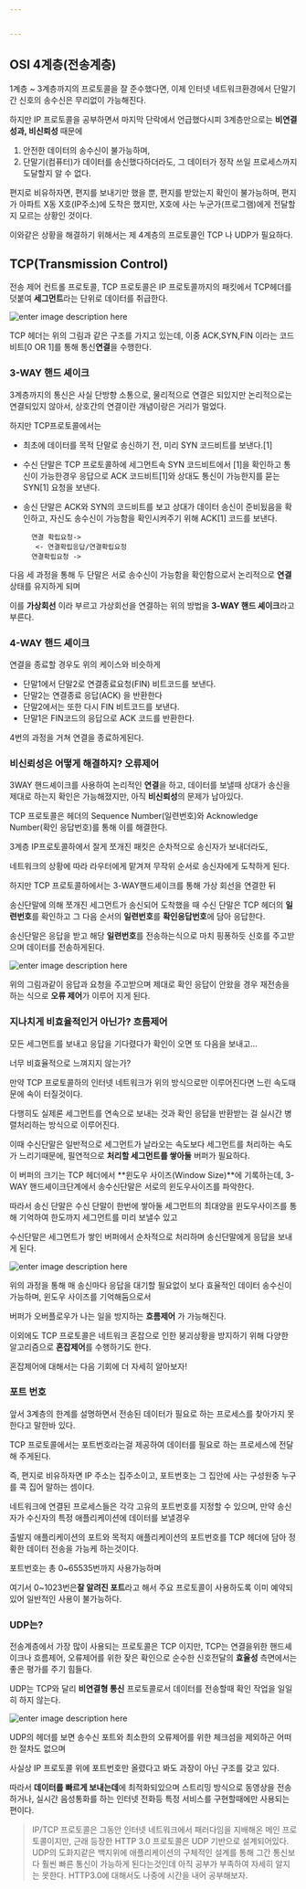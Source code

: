 ```yaml
---


---
```


<h2 id="osi-4계층전송계층">OSI 4계층(전송계층)</h2>
<p>1계층 ~ 3계층까지의 프로토콜을 잘 준수했다면, 이제 인터넷 네트워크환경에서 단말기간 신호의 송수신은 무리없이 가능해진다.</p>
<p>하지만 IP 프로토콜을 공부하면서 마지막 단락에서 언급했다시피 3계층만으로는 <strong>비연결성과, 비신뢰성</strong> 때문에</p>
<ol>
<li>안전한 데이터의 송수신이 불가능하며,</li>
<li>단말기(컴퓨터)가 데이터를 송신했다하더라도, 그 데이터가 정작 쓰일 프로세스까지 도달할지 알 수 없다.</li>
</ol>
<p>편지로 비유하자면, 편지를 보내기만 했을 뿐, 편지를 받았는지 확인이 불가능하며, 편지가 아파트 X동 X호(IP주소)에 도착은 했지만, X호에 사는 누군가(프로그램)에게 전달할지 모르는 상황인 것이다.</p>
<p>이와같은 상황을 해결하기 위해서는 제 4계층의 프로토콜인 TCP 나 UDP가 필요하다.</p>
<h2 id="tcptransmission-control">TCP(Transmission Control)</h2>
<p>전송 제어 컨트롤 프로토콜, TCP 프로토콜은 IP 프로토콜까지의 패킷에서 TCP헤더를 덧붙여 <strong>세그먼트</strong>라는 단위로 데이터를 취급한다.</p>
<p><img src="https://lh3.googleusercontent.com/proxy/E0BmQnysLtjJj0u0ZrzzcOSrEahO_CnlO6lgleRytswqJZDh6vCzfnssDpo-qIUNj-s0yhrlR6LZhk6swpTvnuKfSg" alt="enter image description here"></p>
<p>TCP 헤더는 위의 그림과 같은 구조를 가지고 있는데, 이중 ACK,SYN,FIN 이라는 코드 비트[0 OR 1]를 통해 통신<strong>연결</strong>을 수행한다.</p>
<h3 id="way-핸드-셰이크">3-WAY 핸드 셰이크</h3>
<p>3계층까지의 통신은 사실 단방향 소통으로, 물리적으로 연결은 되있지만 논리적으로는 연결되있지 않아서, 상호간의 연결이란 개념이랑은 거리가 멀었다.</p>
<p>하지만 TCP프로토콜에서는</p>
<ul>
<li>
<p>최초에 데이터를 목적 단말로 송신하기 전, 미리 SYN 코드비트를 보낸다.[1]</p>
</li>
<li>
<p>수신 단말은 TCP 프로토콜하에 세그먼트속 SYN 코드비트에서 [1]을 확인하고 통신이 가능한경우 응답으로 ACK 코드비트[1]와 상대도 통신이 가능한지를 묻는 SYN[1] 요청을 보낸다.</p>
</li>
<li>
<p>송신 단말은 ACK와 SYN의 코드비트를 보고 상대가 데이터 송신이 준비됬음을 확인하고, 자신도 송수신이 가능함을 확인시켜주기 위해 ACK[1] 코드를 보낸다.</p>
<pre><code>  연결 확립요청-&gt;
   &lt;- 연결확립응답/연결확립요청 
  연결확립요청 -&gt;
</code></pre>
</li>
</ul>
<p>다음 세 과정을 통해 두 단말은 서로 송수신이 가능함을 확인함으로서 논리적으로 <strong>연결</strong> 상태를 유지하게 되며</p>
<p>이를 <strong>가상회선</strong> 이라 부르고 가상회선을 연결하는 위의 방법을 <strong>3-WAY 핸드 셰이크</strong>라고 부른다.</p>
<h3 id="way-핸드-셰이크-1">4-WAY 핸드 셰이크</h3>
<p>연결을 종료할 경우도 위의 케이스와 비슷하게</p>
<ul>
<li>단말1에서 단말2로 연결종료요청(FIN) 비트코드를 보낸다.</li>
<li>단말2는 연결종료 응답(ACK) 을 반환한다</li>
<li>단말2에서는 또한 다시 FIN 비트코드를 보낸다.</li>
<li>단말1은 FIN코드의 응답으로 ACK 코드를 반환한다.</li>
</ul>
<p>4번의 과정을 거쳐 연결을 종료하게된다.</p>
<h3 id="비신뢰성은-어떻게-해결하지-오류제어"><strong>비신뢰성</strong>은 어떻게 해결하지? 오류제어</h3>
<p>3WAY 핸드셰이크를 사용하여 논리적인 <strong>연결</strong>을 하고, 데이터를 보낼때 상대가 송신을 제대로 하는지 확인은 가능해졌지만, 아직 <strong>비신뢰성</strong>의 문제가 남아있다.</p>
<p>TCP 프로토콜은 헤더의 Sequence Number(일련번호)와 Acknowledge Number(확인 응답번호)를 통해 이를 해결한다.</p>
<p>3계층 IP프로토콜하에서 잘게 쪼개진 패킷은 순차적으로 송신자가 보내더라도,</p>
<p>네트워크의 상황에 따라 라우터에게 맡겨져 무작위 순서로 송신자에게 도착하게 된다.</p>
<p>하지만 TCP 프로토콜하에서는  3-WAY핸드셰이크를 통해 가상 회선을 연결한 뒤</p>
<p>송신단말에 의해 쪼개진 세그먼트가 송신되어 도착했을 때 수신 단말은 TCP 헤더의 <strong>일련번호</strong>를 확인하고 그 다음 순서의 <strong>일련번호</strong>를 <strong>확인응답번호</strong>에 담아 응답한다.</p>
<p>송신단말은 응답을 받고 해당 <strong>일련번호</strong>를 전송하는식으로 마치 핑퐁하듯 신호를 주고받으며 데이터를 전송하게된다.</p>
<p><img src="https://mblogthumb-phinf.pstatic.net/20130616_153/printf7_1371378918539cj5mK_PNG/close.png?type=w2" alt="enter image description here"></p>
<p>위의 그림과같이 응답과 요청을 주고받으며 제대로 확인 응답이 안왔을 경우 재전송을 하는 식으로 <strong>오류 제어</strong>가 이루어 지게 된다.</p>
<h3 id="지나치게-비효율적인거-아닌가-흐름제어">지나치게 비효율적인거 아닌가? 흐름제어</h3>
<p>모든 세그먼트를 보내고 응답을 기다렸다가 확인이 오면 또 다음을 보내고…</p>
<p>너무 비효율적으로 느껴지지 않는가?</p>
<p>만약 TCP 프로토콜하의 인터넷 네트워크가 위의 방식으로만 이루어진다면 느린 속도때문에 속이 터질것이다.</p>
<p>다행히도 실제론 세그먼트를 연속으로 보내는 것과 확인 응답을 반환받는 걸 실시간 병렬처리하는 방식으로 이루어진다.</p>
<p>이때 수신단말은 일반적으로 세그먼트가 날라오는 속도보다 세그먼트를 처리하는 속도가 느리기때문에, 필연적으로 <strong>처리할 세그먼트를 쌓아둘</strong> 버퍼가 필요하다.</p>
<p>이 버퍼의 크기는 TCP 헤더에서 **윈도우 사이즈(Window Size)**에 기록하는데, 3-WAY 핸드셰이크단계에서 송수신단말은 서로의 윈도우사이즈를 파악한다.</p>
<p>따라서 송신 단말은 수신 단말이 한번에 쌓아둘 세그먼트의 최대양을 윈도우사이즈를 통해 기억하여 한도까지 세그먼트를 미리 보낼수 있고</p>
<p>수신단말은 세그먼트가 쌓인 버퍼에서 순차적으로 처리하며 송신단말에게 응답을 보내게 된다.</p>
<p><img src="https://blog.kakaocdn.net/dn/Wk8Xx/btqFoAIjiIZ/0DvCNehvE2Egbs1JwilCJ0/img.png" alt="enter image description here"></p>
<p>위의 과정을 통해 매 송신마다 응답을 대기할 필요없이 보다 효율적인 데이터 송수신이 가능하며, 윈도우 사이즈를 기억해둠으로서</p>
<p>버퍼가 오버플로우가 나는 일을 방지하는 <strong>흐름제어</strong> 가 가능해진다.</p>
<p>이외에도 TCP 프로토콜은 네트워크 혼잡으로 인한 붕괴상황을 방지하기 위해 다양한 알고리즘으로 <strong>혼잡제어</strong>를 수행하기도 한다.</p>
<p>혼잡제어에 대해서는 다음 기회에 더 자세히 알아보자!</p>
<h3 id="포트-번호">포트 번호</h3>
<p>앞서 3계층의 한계를 설명하면서 전송된 데이터가 필요로 하는 프로세스를 찾아가지 못한다고 말한바 있다.</p>
<p>TCP 프로토콜에서는 포트번호라는걸 제공하여 데이터를 필요로 하는 프로세스에 전달해 주게된다.</p>
<p>즉, 편지로 비유하자면 IP 주소는 집주소이고, 포트번호는 그 집안에 사는 구성원중 누구를 콕 집어 말하는 셈이다.</p>
<p>네트워크에 연결된 프로세스들은 각각 고유의 포트번호를 지정할 수 있으며, 만약 송신자가 수신자의 특정 애플리케이션에 데이터를 보낼경우</p>
<p>출발지 애플리케이션의 포트와 목적지 애플리케이션의 포트번호를 TCP 헤더에 담아 정확한 데이터 전송을 가능케 하는것이다.</p>
<p>포트번호는 총 0~65535번까지 사용가능하며</p>
<p>여기서 0~1023번은<strong>잘 알려진 포트</strong>라고 해서 주요 프로토콜이 사용하도록 이미 예약되있어 일반적인 사용이 불가능하다.</p>
<h3 id="udp는">UDP는?</h3>
<p>전송계층에서 가장 많이 사용되는 프로토콜은 TCP 이지만, TCP는 연결을위한 핸드셰이크나 흐름제어, 오류제어를 위한 잦은 확인으로 순수한 신호전달의 <strong>효율성</strong> 측면에서는 좋은 평가를 주기 힘들다.</p>
<p>UDP는 TCP와 달리 <strong>비연결형 통신</strong> 프로토콜로서 데이터를 전송할때 확인 작업을 일일히 하지 않는다.</p>
<p><img src="https://lh3.googleusercontent.com/proxy/4ndd8yPuno8DgMv3lnuPEFoL_ifk9sF3cg73o59hhpuB42V1KOL7i_gZQe1EsWevivAPJQhKo8UJUavM6zs_3LVSilZne56YqbBtZgMjPSg9RFn0BMvA9qPitj0DPW85_tCxTS4gMfBDvZpmIJHyW2pvs7CfD_HqtA" alt="enter image description here"></p>
<p>UDP의 헤더를 보면 송수신 포트와 최소한의 오류제어를 위한 체크섬을 제외하곤 어떠한 절차도 없으며</p>
<p>사실상 IP 프로토콜 위에 포트번호만 올렸다고 봐도 과장이 아닌 구조를 갖고 있다.</p>
<p>따라서 <strong>데이터를 빠르게 보내는데</strong>에 최적화되있으며 스트리밍 방식으로 동영상을 전송하거나, 실시간 음성통화를 하는 인터넷 전화등 특정 서비스를 구현할때에만 사용되는 편이다.</p>
<blockquote>
<p>IP/TCP 프로토콜은 그동안 인터넷 네트워크에서 패러다임을 지배해온 메인 프로토콜이지만, 근래 등장한 HTTP 3.0 프로토콜은 UDP 기반으로 설계되어있다. UDP의 도화지같은 백지위에 애플리케이션의 구체적인 설계를 통해 그간 통신보다 훨씬 빠른 통신이 가능하게 된다는것인데 아직 공부가 부족하여 자세히 알지는 못한다. HTTP3.0에 대해서도 나중에 시간을 내어 공부해보자.</p>
</blockquote>

